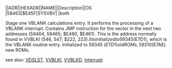 ||ADR||HEXADR||NAME||Description||OS  
|58463|$E45F|SYSVBV| |both  
  
Stage one VBLANK calculations entry. It performs the processing of a VBLANK interrupt. Contains JMP instruction for the vector in the next two addresses (58464, 58465; $E460, $E461). This is the address normally found in VVBLKI (546, 547; $222, $223). It is initialized to 59345 ($E7D1), which is the VBLANK routine entry. Initialized to 59345 ($E7D1) old ROMs, 59310 ($E7AE) new ROMs.  
  
see also: [VDSLST](../VDSLST/index.md), [VVBLKI](../VVBLKI/index.md), [VVBLKD](../VVBLKD/index.md), [Interrupt](../Interrupt/index.md)  
